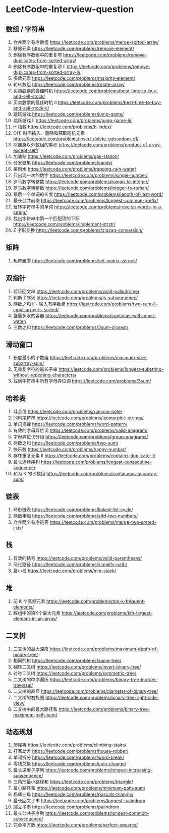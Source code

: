 # LeetCode-Interview-question

## 数组 / 字符串

1. 合并两个有序数组  https://leetcode.com/problems/merge-sorted-array/
2. 移除元素 https://leetcode.com/problems/remove-element/
3. 删除有序数组中的重复项 https://leetcode.com/problems/remove-duplicates-from-sorted-array/
4. 删除有序数组中的重复项 II https://leetcode.com/problems/remove-duplicates-from-sorted-array-ii/
5. 多数元素 https://leetcode.com/problems/majority-element/
6. 轮转数组 https://leetcode.com/problems/rotate-array/
7. 买卖股票的最佳时机 https://leetcode.com/problems/best-time-to-buy-and-sell-stock/
8. 买卖股票的最佳时机 II https://leetcode.com/problems/best-time-to-buy-and-sell-stock-ii/
9. 跳跃游戏 https://leetcode.com/problems/jump-game/
10. 跳跃游戏 II https://leetcode.com/problems/jump-game-ii/
11. H 指数 https://leetcode.com/problems/h-index/
12. O(1) 时间插入、删除和获取随机元素 https://leetcode.com/problems/insert-delete-getrandom-o1/
13. 除自身以外数组的乘积 https://leetcode.com/problems/product-of-array-except-self/
14. 加油站 https://leetcode.com/problems/gas-station/
15. 分发糖果 https://leetcode.com/problems/candy/
16. 接雨水 https://leetcode.com/problems/trapping-rain-water/
17. 只出现一次的数字 https://leetcode.com/problems/single-number/
18. 罗马数字转整数 https://leetcode.com/problems/roman-to-integer/
19. 罗马数字转整数 https://leetcode.com/problems/integer-to-roman/
20. 最后一个单词的长度 https://leetcode.com/problems/length-of-last-word/
21. 最长公共前缀 https://leetcode.com/problems/longest-common-prefix/
22. 反转字符串中的单词 https://leetcode.com/problems/reverse-words-in-a-string/
23. 找出字符串中第一个匹配项的下标 https://leetcode.com/problems/implement-strstr/
24. Z 字形变换 https://leetcode.com/problems/zigzag-conversion/

## 矩阵

1. 矩阵置零 https://leetcode.com/problems/set-matrix-zeroes/

## 双指针

1. 验证回文串 https://leetcode.com/problems/valid-palindrome/
2. 判断子序列 https://leetcode.com/problems/is-subsequence/
3. 两数之和 II - 输入有序数组 https://leetcode.com/problems/two-sum-ii-input-array-is-sorted/
4. 盛最多水的容器 https://leetcode.com/problems/container-with-most-water/
5. 三数之和 https://leetcode.com/problems/3sum-closest/

## 滑动窗口

1. 长度最小的子数组 https://leetcode.com/problems/minimum-size-subarray-sum/
2. 无重复字符的最长子串 https://leetcode.com/problems/longest-substring-without-repeating-characters/
3. 找到字符串中所有字母异位词 https://leetcode.com/problems/3sum/

## 哈希表

1. 赎金信 https://leetcode.com/problems/ransom-note/
2. 同构字符串 https://leetcode.com/problems/isomorphic-strings/
3. 单词规律 https://leetcode.com/problems/word-pattern/
4. 有效的字母异位词 https://leetcode.com/problems/valid-anagram/
5. 字母异位词分组 https://leetcode.com/problems/group-anagrams/
6. 两数之和 https://leetcode.com/problems/two-sum/
7. 快乐数 https://leetcode.com/problems/happy-number/
8. 存在重复元素 II https://leetcode.com/problems/contains-duplicate-ii/
9. 最长连续序列 https://leetcode.com/problems/longest-consecutive-sequence/
10. 和为 K 的子数组 https://leetcode.com/problems/continuous-subarray-sum/

## 链表

1. 环形链表 https://leetcode.com/problems/linked-list-cycle/
2. 两数相加 https://leetcode.com/problems/add-two-numbers/
3. 合并两个有序链表 https://leetcode.com/problems/merge-two-sorted-lists/

## 栈

1. 有效的括号 https://leetcode.com/problems/valid-parentheses/
2. 简化路径 https://leetcode.com/problems/simplify-path/
3. 最小栈 https://leetcode.com/problems/min-stack/

## 堆

1. 前 K 个高频元素 https://leetcode.com/problems/top-k-frequent-elements/
2. 数组中的第K个最大元素 https://leetcode.com/problems/kth-largest-element-in-an-array/

## 二叉树

1. 二叉树的最大深度 https://leetcode.com/problems/maximum-depth-of-binary-tree/
2. 相同的树 https://leetcode.com/problems/same-tree/
3. 翻转二叉树 https://leetcode.com/problems/invert-binary-tree/
4. 对称二叉树 https://leetcode.com/problems/symmetric-tree/
5. 二叉树的中序遍历 https://leetcode.com/problems/binary-tree-inorder-traversal/
6. 二叉树的直径 https://leetcode.com/problems/diameter-of-binary-tree/
7. 二叉树的右视图 https://leetcode.com/problems/binary-tree-right-side-view/
8. 二叉树中的最大路径和 https://leetcode.com/problems/binary-tree-maximum-path-sum/

## 动态规划

1. 爬楼梯 https://leetcode.com/problems/climbing-stairs/
2. 打家劫舍 https://leetcode.com/problems/house-robber/
3. 单词拆分 https://leetcode.com/problems/word-break/
4. 零钱兑换 https://leetcode.com/problems/coin-change/
5. 最长递增子序列 https://leetcode.com/problems/longest-increasing-subsequence/
6. 三角形最小路径和 https://leetcode.com/problems/triangle/
7. 最小路径和 https://leetcode.com/problems/minimum-path-sum/
8. 杨辉三角 https://leetcode.com/problems/pascals-triangle/
9. 最长回文子串 https://leetcode.com/problems/longest-palindrom
10. 回文子串 https://leetcode.com/problems/palindrom
11. 最长公共子序列 https://leetcode.com/problems/longest-common-subsequence/
12. 完全平方数 https://leetcode.com/problems/perfect-squares/